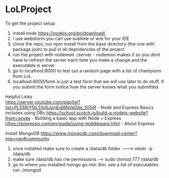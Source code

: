 # LoLProject

To get the project setup

1) install node https://nodejs.org/en/download/  
2) I use webstorm you can use sublime or w/e for your IDE  
3) clone the repo, run npm install from the base directory (the one with package.json) to pull in all depndencies of the project  
4) run the project with nodemon ./server  - nodemon makes it so you dont have to refresh the server each time you make a change and the executable is server  
5) go to localhost:8000 to test out a random page with a list of champions from LoL  
6) localhost:8000/form is just a test form that we will use later to do stuff, if you submit the form notice how the server knows what you submitted.  


Helpful Links  
https://server.youtube.com/playlist?list=PL55RiY5tL51oGJorjEgl6NVeDbx_fO5jR  - Node and Express Basics includes using DBs
https://school.scotch.io/build-a-nodejs-website?from=single   - Building a basic app with Node + Express  
https://expressjs.com/en/guide/using-middleware.html   - About Express  



Install MongoDB
https://www.mongodb.com/download-center?jmp=nav#community  
1) once installed make sure to create a /data/db folder ---> mkdir -p /data/db  
2) make sure /data/db has r/w permissions -->  sudo chmod 777 /data/db  
3) go to where you installed mongo go into /bin, see a list of executables run ./mongod  
